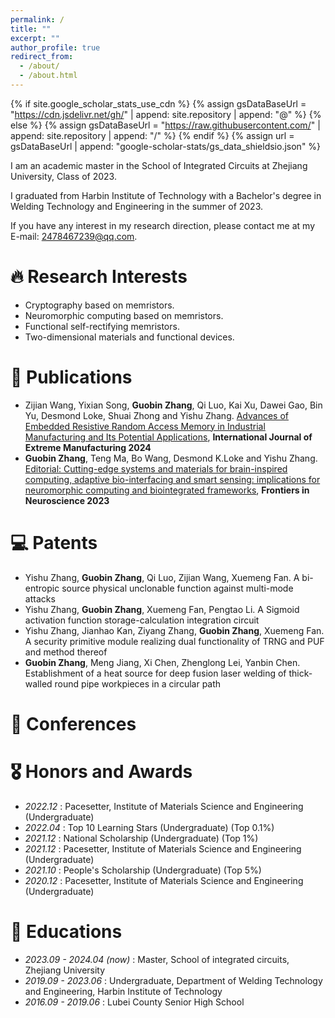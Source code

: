 ```yaml
---
permalink: /
title: ""
excerpt: ""
author_profile: true
redirect_from: 
  - /about/
  - /about.html
---
```


{% if site.google_scholar_stats_use_cdn %}
{% assign gsDataBaseUrl = "https://cdn.jsdelivr.net/gh/" | append: site.repository | append: "@" %}
{% else %}
{% assign gsDataBaseUrl = "https://raw.githubusercontent.com/" | append: site.repository | append: "/" %}
{% endif %}
{% assign url = gsDataBaseUrl | append: "google-scholar-stats/gs_data_shieldsio.json" %}

<span class='anchor' id='about-me'></span>

I am an academic master in the School of Integrated Circuits at Zhejiang University, Class of 2023.

I graduated from Harbin Institute of Technology with a Bachelor's degree in Welding Technology and Engineering in the summer of 2023.

If you have any interest in my research direction, please contact me at my E-mail: [2478467239@qq.com](https://www.so.com/link?m=wDdfhmjD%2Fkav1Xk%2BPoR1dc37gZN5vfFDSRIz%2FHXK4V1XDvgxnzkN0ZM0KVnIOXr4i2nl6%2Fo8jouiSPbwF3ThTwawuJDbTz1eNaKvZ%2B%2FNvNtQ%3D). 

# 🔥 Research Interests
- Cryptography based on memristors.
- Neuromorphic computing based on memristors.
- Functional self-rectifying memristors.
- Two-dimensional materials and functional devices.

# 📝 Publications 

- Zijian Wang, Yixian Song, **Guobin Zhang**, Qi Luo, Kai Xu, Dawei Gao, Bin Yu, Desmond Loke, Shuai Zhong and Yishu Zhang. [Advances of Embedded Resistive Random Access Memory in Industrial Manufacturing and Its Potential Applications](https://iopscience.iop.org/article/10.1088/2631-7990/ad2fea/meta), **International Journal of Extreme Manufacturing 2024**
- **Guobin Zhang**, Teng Ma, Bo Wang, Desmond K.Loke and Yishu Zhang. [Editorial: Cutting-edge systems and materials for brain-inspired computing, adaptive bio-interfacing and smart sensing: implications for neuromorphic computing and biointegrated frameworks](https://www.frontiersin.org/journals/neuroscience/articles/10.3389/fnins.2023.1321387/full), **Frontiers in Neuroscience 2023**

# 💻 Patents
- Yishu Zhang, **Guobin Zhang**, Qi Luo, Zijian Wang, Xuemeng Fan. A bi-entropic source physical unclonable function against multi-mode attacks
- Yishu Zhang, **Guobin Zhang**, Xuemeng Fan, Pengtao Li. A Sigmoid activation function storage-calculation integration circuit
- Yishu Zhang, Jianhao Kan, Ziyang Zhang, **Guobin Zhang**, Xuemeng Fan. A security primitive module realizing dual functionality of TRNG and PUF and method thereof
- **Guobin Zhang**, Meng Jiang, Xi Chen, Zhenglong Lei, Yanbin Chen. Establishment of a heat source for deep fusion laser welding of thick-walled round pipe workpieces in a circular path

# 💬 Conferences


# 🎖 Honors and Awards
- *2022.12* : Pacesetter, Institute of Materials Science and Engineering (Undergraduate)
- *2022.04* : Top 10 Learning Stars (Undergraduate) (Top 0.1%)
- *2021.12* : National Scholarship (Undergraduate) (Top 1%)
- *2021.12* : Pacesetter, Institute of Materials Science and Engineering (Undergraduate)
- *2021.10* : People's Scholarship (Undergraduate) (Top 5%)
- *2020.12* : Pacesetter, Institute of Materials Science and Engineering (Undergraduate)

# 📖 Educations
- *2023.09 - 2024.04 (now)* : Master, School of integrated circuits, Zhejiang University
- *2019.09 - 2023.06* : Undergraduate, Department of Welding Technology and Engineering, Harbin Institute of Technology
- *2016.09 - 2019.06* : Lubei County Senior High School

